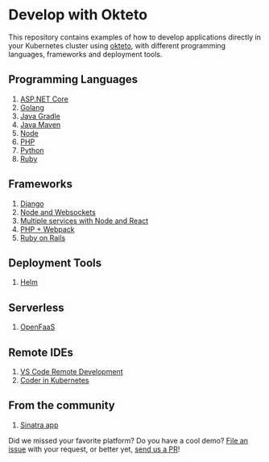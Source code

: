 # Develop with Okteto

This repository contains examples of how to develop applications directly in your Kubernetes cluster using [okteto](https://github.com/okteto/okteto), with different programming languages, frameworks and deployment tools.

## Programming Languages

1. [ASP.NET Core](https://github.com/okteto/aspnetcore-getting-started/)
1. [Golang](https://github.com/okteto/go-getting-started)
1. [Java Gradle](https://github.com/okteto/java-gradle-getting-started)
1. [Java Maven](https://github.com/okteto/java-maven-getting-started)
1. [Node](https://github.com/okteto/node-getting-started)
1. [PHP](https://github.com/okteto/php-getting-started)
1. [Python](https://github.com/okteto/python-getting-started)
1. [Ruby](https://github.com/okteto/ruby-getting-started)

## Frameworks

1. [Django](django/README.md)
1. [Node and Websockets](https://github.com/okteto/node-websocket)
1. [Multiple services with Node and React](https://github.com/okteto/movies)
1. [PHP + Webpack](php/README.md)
1. [Ruby on Rails](rails/README.md)

## Deployment Tools

1. [Helm](helm/README.md)

## Serverless

1. [OpenFaaS](https://medium.com/okteto/how-to-develop-a-serverless-app-with-openfaas-and-okteto-d85435f0eca1)

## Remote IDEs

1. [VS Code Remote Development](https://okteto.com/blog/vs-code-remote-development-in-kubernetes/)
1. [Coder in Kubernetes](coder/README.md)

## From the community

1. [Sinatra app](https://github.com/jjuarez/okteto-test)

Did we missed your favorite platform? Do you have a cool demo? [File an issue](https://github.com/okteto/samples/issues/new) with your request, or better yet, [send us a PR](https://github.com/okteto/samples/pulls)!
